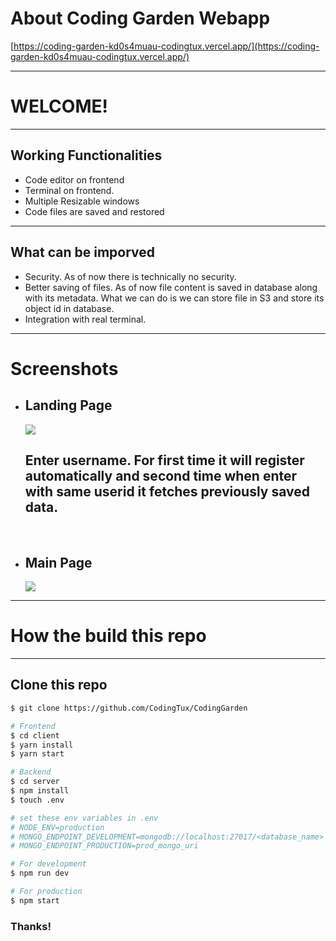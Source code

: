 # About Coding Garden Webapp

[https://coding-garden-kd0s4muau-codingtux.vercel.app/](https://coding-garden-kd0s4muau-codingtux.vercel.app/)

---
# WELCOME!
---

## Working Functionalities

<div class="dark-bg">
  <ul>
  <li>Code editor on frontend
  <li>Terminal on frontend.</li>
  <li>Multiple Resizable windows</li>
  <li>Code files are saved and restored</li>
  </ul>
</div>

---
## What can be imporved
<div class="dark-bg">
  <ul>
  <li>Security. As of now there is technically no security.</li>
  <li>Better saving of files. As of now file content is saved in database along with its metadata. What we can do is we can store file in S3 and store its object id in database.</li>
  <li>Integration with real terminal.</li>
  </ul>
</div>

---

# Screenshots

<div class="dark-bg">
    <ul>
    <li><h2>Landing Page</h2></li>
        <img src="https://i.postimg.cc/HnWwY3sR/landing-coding-garden.png" class="lg-img">
    <h2>Enter username. For first time it will register automatically and second time when enter with same userid it fetches previously saved data.</h2>
        <br />
    <li><h2>Main Page</h2></li>
        <img src="https://i.postimg.cc/ryt04v7j/main.png" class="lg-img">
    </ul>
</div>

---
# How the build this repo
----

## Clone this repo
```bash
$ git clone https://github.com/CodingTux/CodingGarden

# Frontend
$ cd client
$ yarn install
$ yarn start

# Backend
$ cd server
$ npm install
$ touch .env 

# set these env variables in .env
# NODE_ENV=production
# MONGO_ENDPOINT_DEVELOPMENT=mongodb://localhost:27017/<database_name>
# MONGO_ENDPOINT_PRODUCTION=prod_mongo_uri

# For development
$ npm run dev

# For production
$ npm start
```

### Thanks!